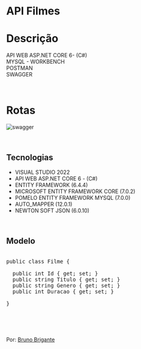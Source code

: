 # API Filmes


# Descrição

API WEB ASP.NET CORE 6- (C#) <br>
MYSQL - WORKBENCH <br>
POSTMAN <br>
SWAGGER 

<br>

# Rotas

![swagger](https://user-images.githubusercontent.com/111623017/213810886-87853fc0-bec4-46c9-b71a-d23cdbc27771.png)


<br>


## Tecnologias

- VISUAL STUDIO 2022
- API WEB ASP.NET CORE 6 - (C#)
- ENTITY FRAMEWORK (6.4.4)
- MICROSOFT ENTITY FRAMEWORK CORE (7.0.2)
- POMELO ENTITY FRAMEWORK MYSQL (7.0.0)
- AUTO_MAPPER (12.0.1)
- NEWTON SOFT JSON (6.0.10)


<br>

## Modelo

<pre>

public class Filme { 

  public int Id { get; set; }
  public string Titulo { get; set; } 
  public string Genero { get; set; } 
  public int Duracao { get; set; } 
  
}</pre>

<br>
<br>
<br>


Por: <a href="https://github.com/BBrigante">Bruno Brigante</a>
